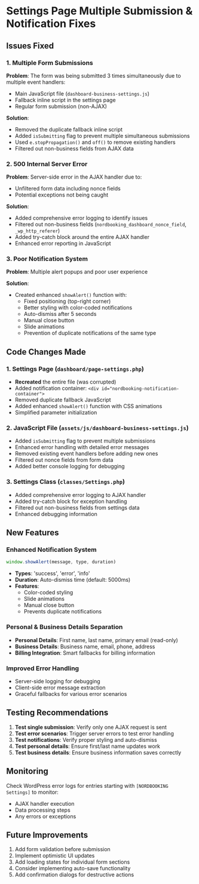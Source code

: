 # Settings Page Multiple Submission & Notification Fixes

## Issues Fixed

### 1. Multiple Form Submissions
**Problem**: The form was being submitted 3 times simultaneously due to multiple event handlers:
- Main JavaScript file (`dashboard-business-settings.js`)
- Fallback inline script in the settings page
- Regular form submission (non-AJAX)

**Solution**:
- Removed the duplicate fallback inline script
- Added `isSubmitting` flag to prevent multiple simultaneous submissions
- Used `e.stopPropagation()` and `off()` to remove existing handlers
- Filtered out non-business fields from AJAX data

### 2. 500 Internal Server Error
**Problem**: Server-side error in the AJAX handler due to:
- Unfiltered form data including nonce fields
- Potential exceptions not being caught

**Solution**:
- Added comprehensive error logging to identify issues
- Filtered out non-business fields (`nordbooking_dashboard_nonce_field`, `_wp_http_referer`)
- Added try-catch block around the entire AJAX handler
- Enhanced error reporting in JavaScript

### 3. Poor Notification System
**Problem**: Multiple alert popups and poor user experience

**Solution**:
- Created enhanced `showAlert()` function with:
  - Fixed positioning (top-right corner)
  - Better styling with color-coded notifications
  - Auto-dismiss after 5 seconds
  - Manual close button
  - Slide animations
  - Prevention of duplicate notifications of the same type

## Code Changes Made

### 1. Settings Page (`dashboard/page-settings.php`)
- **Recreated** the entire file (was corrupted)
- Added notification container: `<div id="nordbooking-notification-container">`
- Removed duplicate fallback JavaScript
- Added enhanced `showAlert()` function with CSS animations
- Simplified parameter initialization

### 2. JavaScript File (`assets/js/dashboard-business-settings.js`)
- Added `isSubmitting` flag to prevent multiple submissions
- Enhanced error handling with detailed error messages
- Removed existing event handlers before adding new ones
- Filtered out nonce fields from form data
- Added better console logging for debugging

### 3. Settings Class (`classes/Settings.php`)
- Added comprehensive error logging to AJAX handler
- Added try-catch block for exception handling
- Filtered out non-business fields from settings data
- Enhanced debugging information

## New Features

### Enhanced Notification System
```javascript
window.showAlert(message, type, duration)
```
- **Types**: 'success', 'error', 'info'
- **Duration**: Auto-dismiss time (default: 5000ms)
- **Features**: 
  - Color-coded styling
  - Slide animations
  - Manual close button
  - Prevents duplicate notifications

### Personal & Business Details Separation
- **Personal Details**: First name, last name, primary email (read-only)
- **Business Details**: Business name, email, phone, address
- **Billing Integration**: Smart fallbacks for billing information

### Improved Error Handling
- Server-side logging for debugging
- Client-side error message extraction
- Graceful fallbacks for various error scenarios

## Testing Recommendations

1. **Test single submission**: Verify only one AJAX request is sent
2. **Test error scenarios**: Trigger server errors to test error handling
3. **Test notifications**: Verify proper styling and auto-dismiss
4. **Test personal details**: Ensure first/last name updates work
5. **Test business details**: Ensure business information saves correctly

## Monitoring

Check WordPress error logs for entries starting with `[NORDBOOKING Settings]` to monitor:
- AJAX handler execution
- Data processing steps
- Any errors or exceptions

## Future Improvements

1. Add form validation before submission
2. Implement optimistic UI updates
3. Add loading states for individual form sections
4. Consider implementing auto-save functionality
5. Add confirmation dialogs for destructive actions